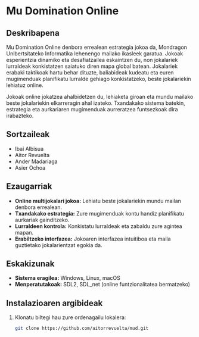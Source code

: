 # Mu Domination Online

## Deskribapena

Mu Domination Online denbora errealean estrategia jokoa da, Mondragon Unibertsitateko Informatika lehenengo mailako ikasleek garatua. Jokoak esperientzia dinamiko eta desafiatzailea eskaintzen du, non jokalariek lurraldeak konkistatzen saiatuko diren mapa global batean. Jokalariek erabaki taktikoak hartu behar dituzte, baliabideak kudeatu eta euren mugimenduak planifikatu lurralde gehiago konkistatzeko, beste jokalariekin lehiatuz online.

Jokoak online jokatzea ahalbidetzen du, lehiaketa giroan eta mundu mailako beste jokalariekin elkarreragin ahal izateko. Txandakako sistema batekin, estrategia eta aurkariaren mugimenduak aurreratzea funtsezkoak dira irabazteko.

## Sortzaileak

- Ibai Albisua
- Aitor Revuelta
- Ander Madariaga
- Asier Ochoa

## Ezaugarriak

- **Online multijokalari jokoa:** Lehiatu beste jokalariekin mundu mailan denbora errealean.
- **Txandakako estrategia:** Zure mugimenduak kontu handiz planifikatu aurkariak gainditzeko.
- **Lurraldeen kontrola:** Konkistatu lurraldeak eta zabaldu zure agintea mapan.
- **Erabiltzeko interfazea:** Jokoaren interfazea intuitiboa eta maila guztietako jokalarientzat egokia da.

## Eskakizunak

- **Sistema eragilea:** Windows, Linux, macOS
- **Menperatutakoak:** SDL2, SDL_net (online funtzionalitatea bermatzeko)

## Instalazioaren argibideak

1. Klonatu biltegi hau zure ordenagailu lokalera:
   ```bash
   git clone https://github.com/aitorrevuelta/mud.git

